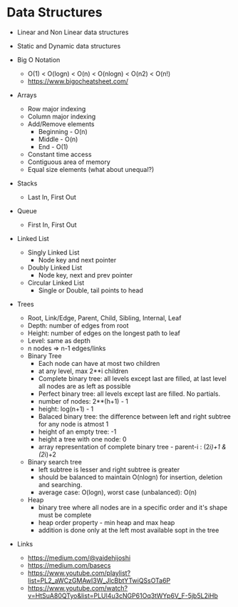 # Data Structures

* Linear and Non Linear data structures

* Static and Dynamic data structures

* Big O Notation
	- O(1) < O(logn) < O(n) < O(nlogn) < O(n2) < O(n!)
	- https://www.bigocheatsheet.com/
	
* Arrays
	- Row major indexing
	- Column major indexing
	- Add/Remove elements
		- Beginning  - O(n)
		- Middle - O(n)
		- End - O(1)
	- Constant time access
	- Contiguous area of memory
	- Equal size elements (what about unequal?)
	
* Stacks
	- Last In, First Out
	
* Queue
	- First In, First Out
	
* Linked List
	* Singly Linked List
		- Node key and next pointer
	* Doubly Linked List
		- Node key, next and prev pointer
	* Circular Linked List
		- Single or Double, tail points to head

* Trees
	- Root, Link/Edge, Parent, Child, Sibling, Internal, Leaf
	- Depth: number of edges from root
	- Height: number of edges on the longest path to leaf
	- Level: same as depth
	- n nodes => n-1 edges/links
	- Binary Tree
		- Each node can have at most two children
		- at any level, max 2\*\*i children
		- Complete binary tree: all levels except last are filled, at last level all nodes are as left as possible
		- Perfect binary tree: all levels except last are filled. No partials.
		- number of nodes: 2**(h+1) - 1
		- height: log(n+1) - 1
		- Balaced binary tree: the difference between left and right subtree for any node is atmost 1
		- height of an empty tree: -1
		- height a tree with one node: 0
		- array representation of complete binary tree - parent-i : (2*i)+1 & (2*i)+2
	- Binary search tree
		- left subtree is lesser and right subtree is greater
		- should be balanced to maintain O(nlogn) for insertion, deletion and searching.
		- average case: O(logn), worst case (unbalanced): O(n)
	- Heap
		- binary tree where all nodes are in a specific order and it's shape must be complete
		- heap order property - min heap and max heap
		- addition is done only at the left most available sopt in the tree
		
* Links
	- https://medium.com/@vaidehijoshi
	- https://medium.com/basecs
	- https://www.youtube.com/playlist?list=PL2_aWCzGMAwI3W_JlcBbtYTwiQSsOTa6P
	- https://www.youtube.com/watch?v=HtSuA80QTyo&list=PLUl4u3cNGP61Oq3tWYp6V_F-5jb5L2iHb
	

